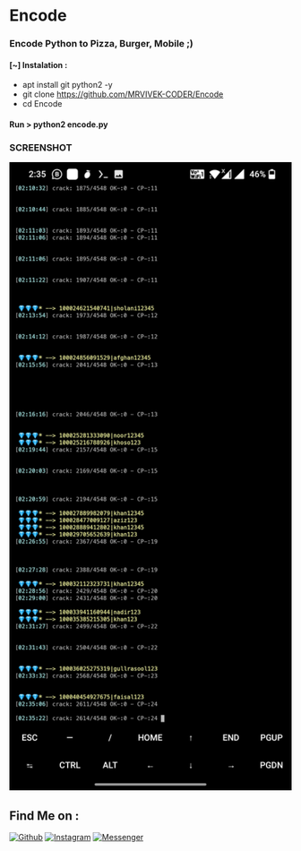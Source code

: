 # Encode
### Encode Python to Pizza, Burger, Mobile ;)
 
#### [~] Instalation :
 
* apt install git python2 -y
* git clone https://github.com/MRVIVEK-CODER/Encode
* cd Encode
 
#### Run > python2 encode.py
 
### SCREENSHOT ###
<p align="center">
 <img src="https://github.com/MRVIVEK-CODER/Encode/blob/main/Screenshot_20210613-023522.jpg" width="640" title="Menu" alt="Menu">
 

## Find Me on :
 
[![Github](https://img.shields.io/badge/Github-VivekXD-green?style=for-the-badge&logo=github)](https://github.com/MRVIVEK-CODER)
[![Instagram](https://img.shields.io/badge/IG-%40Instagram-red?style=for-the-badge&logo=instagram)](https://www.instagram.com/hacker_solution_by_vivek)
[![Messenger](https://img.shields.io/badge/Chat-Messenger-blue?style=for-the-badge&logo=messenger)](https://m.me/Vivek.chandel.420)
 
